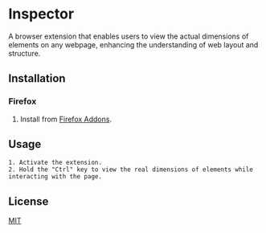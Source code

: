 # Inspector

A browser extension that enables users to view the actual dimensions of elements
on any webpage, enhancing the understanding of web layout and structure.

## Installation

### Firefox

1. Install from [Firefox Addons](https://addons.mozilla.org/en-US/firefox/addon/css-inspector).

## Usage

```plaintext
1. Activate the extension.
2. Hold the "Ctrl" key to view the real dimensions of elements while interacting with the page.
```

## License

[MIT](./LICENSE)
